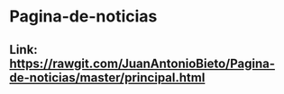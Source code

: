 # Pagina-de-noticias
## Link: https://rawgit.com/JuanAntonioBieto/Pagina-de-noticias/master/principal.html

